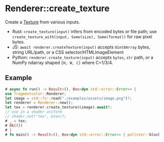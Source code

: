 # Renderer::create_texture

Create a [Texture](https://fragmentcolor.org/api/core/texture) from various inputs.

- Rust: `create_texture(input)` infers from encoded bytes or file path; use `create_texture_with(input, Some(size), Some(format))` for raw pixel bytes.
- JS: `await renderer.createTexture(input)` accepts `Uint8Array` bytes, string URL/path, or a CSS selector/HTMLImageElement
- Python: `renderer.create_texture(input)` accepts `bytes`, `str` path, or a NumPy ndarray shaped `[H, W, C]` where C=1/3/4.

## Example

```rust
# async fn run() -> Result<(), Box<dyn std::error::Error>> {
use fragmentcolor::Renderer;
let image = std::fs::read("./examples/assets/image.png")?;
let renderer = Renderer::new();
let tex = renderer.create_texture(&image).await?;
// use in a shader uniform
// shader.set("tex", &tex)?;
# _ = tex;
# Ok(())
# }
# fn main() -> Result<(), Box<dyn std::error::Error>> { pollster::block_on(run()) }
```
